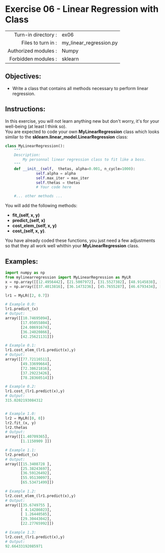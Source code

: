 # Exercise 06 - Linear Regression with Class

|                         |                     |
| -----------------------:| ------------------  |
|   Turn-in directory :   |  ex06               |
|   Files to turn in :    |  my_linear_regression.py             |
|   Authorized modules :  |  Numpy              |
|   Forbidden modules :   |  sklearn            |

## Objectives: 
* Write a class that contains all methods necessary to perform linear regression.

## Instructions:
In this exercise, you will not learn anything new but don't worry, it's for your well-being (at least I think so).  
You are expected to code your own **MyLinearRegression** class which looks similar to the **sklearn.linear_model.LinearRegression** class:
``` python
class MyLinearRegression():
	"""
	Description:
		My personnal linear regression class to fit like a boss.
	"""
	def __init__(self,  thetas, alpha=0.001, n_cycle=1000):
              self.alpha = alpha
              self.max_iter = max_iter
              self.thetas = thetas
              # Your code here

	#... other methods ...
```
You will add the following methods:
- **fit_(self, x, y)**
- **predict_(self, x)** 
- **cost_elem_(self, x, y)**
- **cost_(self, x, y)**.  

You have already coded these functions, you just need a few adjustments so that they all work well whithin your **MyLinearRegression** class.

## Examples:
```python
import numpy as np
from mylinearregression import MyLinearRegression as MyLR
x = np.array([[12.4956442], [21.5007972], [31.5527382], [48.9145838], [57.5088733]])
y = np.array([[37.4013816], [36.1473236], [45.7655287], [46.6793434], [59.5585554]])

lr1 = MyLR([2, 0.7])

# Example 0.0:
lr1.predict_(x)
# Output:
array([[10.74695094],
       [17.05055804],
       [24.08691674],
       [36.24020866],
       [42.25621131]])

# Example 0.1:
lr1.cost_elem_(lr1.predict(x),y)
# Output:
array([[77.72116511],
       [49.33699664],
       [72.38621816],
       [37.29223426],
       [78.28360514]])

# Example 0.2:
lr1.cost_(lr1.predict(x),y)
# Output:
315.0202193084312


# Example 1.0:
lr2 = MyLR([0, 0])
lr2.fit_(x, y)
lr2.thetas
# Output:
array([[1.40709365],
       [1.1150909 ]])

# Example 1.1:
lr2.predict_(x)
# Output:
array([[15.3408728 ],
       [25.38243697],
       [36.59126492],
       [55.95130097],
       [65.53471499]])

# Example 1.2:
lr2.cost_elem_(lr1.predict(x),y)
# Output:
array([[35.6749755 ],
       [ 4.14286023],
       [ 1.26440585],
       [29.30443042],
       [22.27765992]])

# Example 1.3:
lr2.cost_(lr1.predict(x),y)
# Output:
92.66433192085971
```